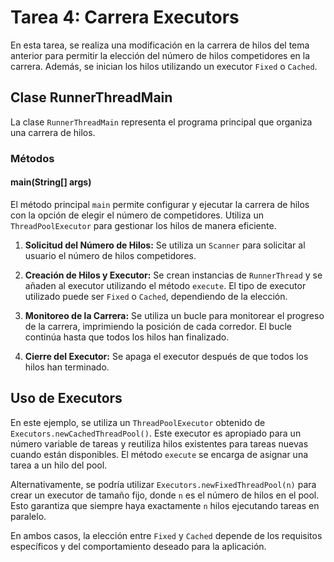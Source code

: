 # Tarea 4: Carrera Executors

En esta tarea, se realiza una modificación en la carrera de hilos del tema anterior para permitir la elección del número
de hilos competidores en la carrera. Además, se inician los hilos utilizando un executor `Fixed` o `Cached`.

## Clase RunnerThreadMain

La clase `RunnerThreadMain` representa el programa principal que organiza una carrera de hilos.

### Métodos

#### main(String[] args)

El método principal `main` permite configurar y ejecutar la carrera de hilos con la opción de elegir el número de
competidores. Utiliza un `ThreadPoolExecutor` para gestionar los hilos de manera eficiente.

1. **Solicitud del Número de Hilos:** Se utiliza un `Scanner` para solicitar al usuario el número de hilos competidores.

2. **Creación de Hilos y Executor:** Se crean instancias de `RunnerThread` y se añaden al executor utilizando el
   método `execute`. El tipo de executor utilizado puede ser `Fixed` o `Cached`, dependiendo de la elección.

3. **Monitoreo de la Carrera:** Se utiliza un bucle para monitorear el progreso de la carrera, imprimiendo la posición
   de cada corredor. El bucle continúa hasta que todos los hilos han finalizado.

4. **Cierre del Executor:** Se apaga el executor después de que todos los hilos han terminado.

## Uso de Executors

En este ejemplo, se utiliza un `ThreadPoolExecutor` obtenido de `Executors.newCachedThreadPool()`. Este executor es
apropiado para un número variable de tareas y reutiliza hilos existentes para tareas nuevas cuando están disponibles. El
método `execute` se encarga de asignar una tarea a un hilo del pool.

Alternativamente, se podría utilizar `Executors.newFixedThreadPool(n)` para crear un executor de tamaño fijo, donde `n`
es el número de hilos en el pool. Esto garantiza que siempre haya exactamente `n` hilos ejecutando tareas en paralelo.

En ambos casos, la elección entre `Fixed` y `Cached` depende de los requisitos específicos y del comportamiento deseado
para la aplicación.
